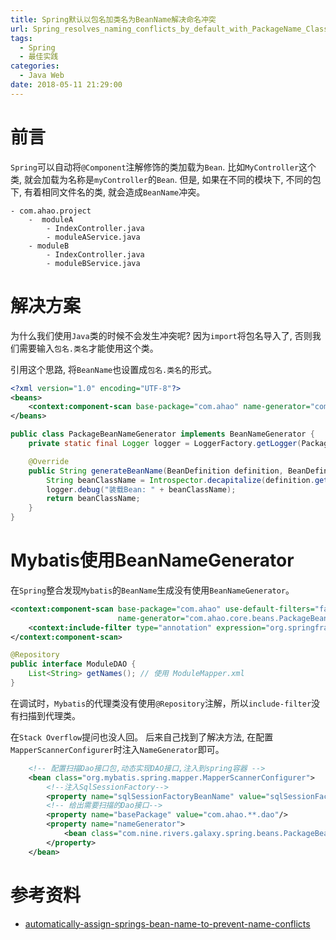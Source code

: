 ```yaml
---
title: Spring默认以包名加类名为BeanName解决命名冲突
url: Spring_resolves_naming_conflicts_by_default_with_PackageName_ClassName_BeanName
tags:
  - Spring
  - 最佳实践
categories:
  - Java Web
date: 2018-05-11 21:29:00
---
```

# 前言
`Spring`可以自动将`@Component`注解修饰的类加载为`Bean`.
比如`MyController`这个类, 就会加载为名称是`myController`的`Bean`.
但是, 如果在不同的模块下, 不同的包下, 有着相同文件名的类, 就会造成`BeanName`冲突。
```
- com.ahao.project
    -  moduleA
        - IndexController.java
        - moduleAService.java
    - moduleB
        - IndexController.java
        - moduleBService.java
```

<!-- more -->

# 解决方案
为什么我们使用`Java`类的时候不会发生冲突呢?
因为`import`将包名导入了, 否则我们需要输入`包名.类名`才能使用这个类。

引用这个思路, 将`BeanName`也设置成`包名.类名`的形式。
```xml
<?xml version="1.0" encoding="UTF-8"?>
<beans>
    <context:component-scan base-package="com.ahao" name-generator="com.ahao.core.spring.bean.PackageBeanNameGenerator"/>
</beans>
```
```java
public class PackageBeanNameGenerator implements BeanNameGenerator {
    private static final Logger logger = LoggerFactory.getLogger(PackageBeanNameGenerator.class);

    @Override
    public String generateBeanName(BeanDefinition definition, BeanDefinitionRegistry registry) {
        String beanClassName = Introspector.decapitalize(definition.getBeanClassName());
        logger.debug("装载Bean: " + beanClassName);
        return beanClassName;
    }
}
```

# Mybatis使用BeanNameGenerator
在`Spring`整合发现`Mybatis`的`BeanName`生成没有使用`BeanNameGenerator`。
```xml
<context:component-scan base-package="com.ahao" use-default-filters="false"
                        name-generator="com.ahao.core.beans.PackageBeanNameGenerator">
    <context:include-filter type="annotation" expression="org.springframework.stereotype.Repository"/>
</context:component-scan>
```
```java
@Repository
public interface ModuleDAO {
    List<String> getNames(); // 使用 ModuleMapper.xml
}
```
在调试时，`Mybatis`的代理类没有使用`@Repository`注解，所以`include-filter`没有扫描到代理类。

在`Stack Overflow`提问也没人回。
后来自己找到了解决方法, 在配置`MapperScannerConfigurer`时注入`NameGenerator`即可。
```xml
    <!-- 配置扫描Dao接口包,动态实现DAO接口,注入到spring容器 -->
    <bean class="org.mybatis.spring.mapper.MapperScannerConfigurer">
        <!--注入SqlSessionFactory-->
        <property name="sqlSessionFactoryBeanName" value="sqlSessionFactory"/>
        <!-- 给出需要扫描的Dao接口-->
        <property name="basePackage" value="com.ahao.**.dao"/>
        <property name="nameGenerator">
            <bean class="com.nine.rivers.galaxy.spring.beans.PackageBeanNameGenerator"/>
        </property>
    </bean>
```

# 参考资料
- [automatically-assign-springs-bean-name-to-prevent-name-conflicts](https://stackoverflow.com/questions/5414215)